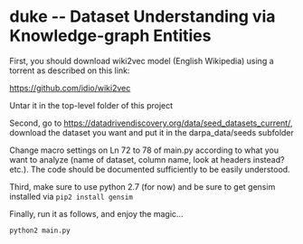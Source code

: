 # duke -- Dataset Understanding via Knowledge-graph Entities

First, you should download wiki2vec model (English Wikipedia) using a torrent as described on this link:

https://github.com/idio/wiki2vec

Untar it in the top-level folder of this project

Second, go to https://datadrivendiscovery.org/data/seed_datasets_current/, download the dataset you want and put it in the darpa_data/seeds subfolder

Change macro settings on Ln 72 to 78 of main.py according to what you want to analyze (name of dataset, column name, look at headers instead? etc.). The code should be documented sufficiently to be easily understood.

Third, make sure to use python 2.7 (for now) and be sure to get gensim installed via `pip2 install gensim`

Finally, run it as follows, and enjoy the magic... 

```bash
python2 main.py
```

